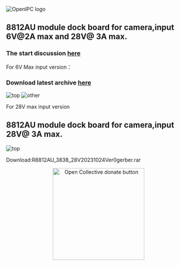![OpenIPC logo](https://openipc.org/assets/openipc-logo-black.svg)

## 8812AU module dock board for camera,input 6V@2A max and 28V@ 3A max.

### The start discussion [here](https://t.me/c/1809358416/28339/29690)
For 6V Max input version：
### Download latest archive [here](module_38x38_R8812AU_6V2A_ver0.rar)

![top](photo/photo_2023-10-23_16-28-41.jpg)
![other](photo/photo_2023-10-23_16-45-58.jpg)

For 28V max input version
## 8812AU module dock board for camera,input  28V@ 3A max.
![top](TOP_View.png)

  Download:R8812AU_3838_28V20231024Ver0gerber.rar

<p align="center">
<a href="https://opencollective.com/openipc/contribute/backer-14335/checkout" target="_blank"><img src="https://opencollective.com/webpack/donate/button@2x.png?color=blue" width="250" alt="Open Collective donate button"></a>
</p>
